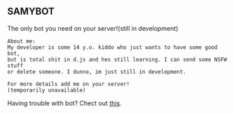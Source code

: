 ##  SAMYBOT

The only bot you need on your server!(still in development)


```
About me:
My developer is some 14 y.o. kiddo who just wants to have some good bot,
but is total shit in d.js and hes still learning. I can send some NSFW stuff 
or delete someone. I dunno, im just still in development.

For more details add me on your server!
(temporarily unavailable)
```
Having trouble with bot? Chect out [this](https://szymek.cf/).
